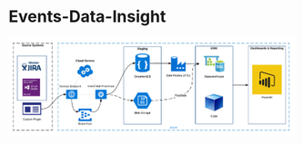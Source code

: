 # Events-Data-Insight

![alt tag](https://raw.githubusercontent.com/pranaabdhawan/Events-Data-Insight/master/Picture1.png)

